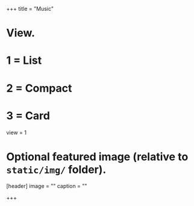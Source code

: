 +++
title = "Music"

# View.
#   1 = List
#   2 = Compact
#   3 = Card
view = 1

# Optional featured image (relative to `static/img/` folder).
[header]
image = ""
caption = ""

+++
